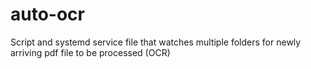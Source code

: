 # auto-ocr
Script and systemd service file that watches multiple folders for newly arriving pdf file to be processed (OCR)
